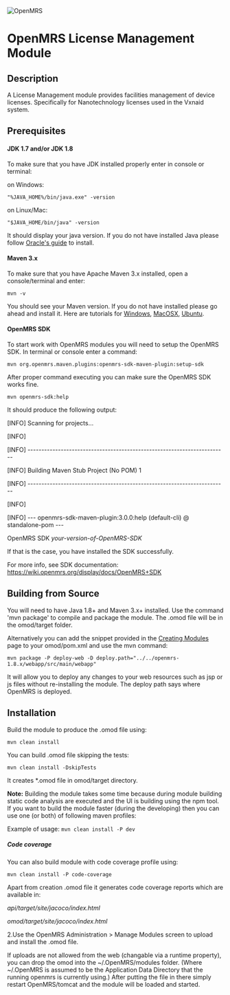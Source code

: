 <img src="https://cloud.githubusercontent.com/assets/668093/12567089/0ac42774-c372-11e5-97eb-00baf0fccc37.jpg" alt="OpenMRS"/>

OpenMRS License Management Module
==========================

## Description
A License Management module provides facilities management of device licenses. 
Specifically for Nanotechnology licenses used in the Vxnaid system.

## Prerequisites

#### JDK 1.7 and/or JDK 1.8
To make sure that you have JDK installed properly enter in console or terminal:

on Windows:

`"%JAVA_HOME%/bin/java.exe" -version`

on Linux/Mac:

`"$JAVA_HOME/bin/java" -version`

It should display your java version. If you do not have installed Java please follow
[Oracle's guide](https://docs.oracle.com/cd/E19182-01/820-7851/inst_cli_jdk_javahome_t/) to install.

#### Maven 3.x
To make sure that you have Apache Maven 3.x installed, open a console/terminal and enter:

`mvn -v`

You should see your Maven version. If you do not have installed please go ahead and install it.
Here are tutorials for [Windows](https://docs.oracle.com/cd/E19182-01/820-7851/inst_cli_jdk_javahome_t/),
[MacOSX](https://www.journaldev.com/2348/how-to-install-maven-on-mac-os-x-mavericks-10-9),
[Ubuntu](https://www.mkyong.com/maven/how-to-install-maven-in-ubuntu/).

#### OpenMRS SDK

To start work with OpenMRS modules you will need to setup the OpenMRS SDK. In terminal or console enter a command:

`mvn org.openmrs.maven.plugins:openmrs-sdk-maven-plugin:setup-sdk`

After proper command executing you can make sure the OpenMRS SDK works fine.

`mvn openmrs-sdk:help`

It should produce the following output:

[INFO] Scanning for projects...

[INFO]

[INFO] ------------------------------------------------------------------------

[INFO] Building Maven Stub Project (No POM) 1

[INFO] ------------------------------------------------------------------------

[INFO]

[INFO] --- openmrs-sdk-maven-plugin:3.0.0:help (default-cli) @ standalone-pom ---

OpenMRS SDK *your-version-of-OpenMRS-SDK*

If that is the case, you have installed the SDK successfully.

For more info, see SDK documentation: https://wiki.openmrs.org/display/docs/OpenMRS+SDK

## Building from Source
You will need to have Java 1.8+ and Maven 3.x+ installed.  Use the command 'mvn package' to
compile and package the module.  The .omod file will be in the omod/target folder.

Alternatively you can add the snippet provided in the [Creating Modules](https://wiki.openmrs.org/x/cAEr) page to your
omod/pom.xml and use the mvn command:

    mvn package -P deploy-web -D deploy.path="../../openmrs-1.8.x/webapp/src/main/webapp"

It will allow you to deploy any changes to your web
resources such as jsp or js files without re-installing the module. The deploy path says
where OpenMRS is deployed.

## Installation

Build the module to produce the .omod file using:

`mvn clean install`

You can build .omod file skipping the tests:

`mvn clean install -DskipTests`

It creates *.omod file in omod/target directory.

**Note:** Building the module takes some time because during module building static code analysis are executed
and the UI is building using the npm tool. If you want to build the module faster (during the developing) then
you can use one (or both) of following maven profiles:

Example of usage: `mvn clean install -P dev`

##### Code coverage

You can also build module with code coverage profile using:

`mvn clean install -P code-coverage`

Apart from creation .omod file it generates code coverage reports which are available in:

_api/target/site/jacoco/index.html_

_omod/target/site/jacoco/index.html_

2.Use the OpenMRS Administration > Manage Modules screen to upload and install the .omod file.

If uploads are not allowed from the web (changable via a runtime property), you can drop the omod
into the ~/.OpenMRS/modules folder.  (Where ~/.OpenMRS is assumed to be the Application
Data Directory that the running openmrs is currently using.)  After putting the file in there
simply restart OpenMRS/tomcat and the module will be loaded and started.
